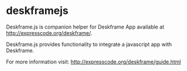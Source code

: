 # deskframejs

Deskframe.js is companion helper for Deskframe App available at http://expresscode.org/deskframe/.

Deskframe.js provides functionality to integrate a javascript app with Deskframe.

For more information visit: http://expresscode.org/deskframe/guide.html

